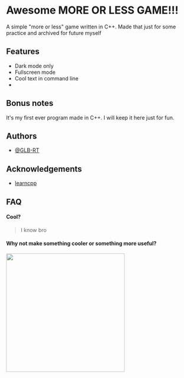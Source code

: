 # Awesome MORE OR LESS GAME!!!

A simple "more or less" game written in C++.
Made that just for some practice and archived for future myself


## Features
- Dark mode only
- Fullscreen mode
- Cool text in command line
- 

## Bonus notes

It's my first ever program made in C++.
I will keep it here just for fun.

## Authors

- [@GLB-RT](https://github.com/GLB-RT)

## Acknowledgements

 - [learncpp](https://www.learncpp.com/)

## FAQ

#### Cool?

> I know bro

#### Why not make something cooler or something more useful?

<img src="https://ih1.redbubble.net/image.4987525800.8884/mp,840x830,matte,f8f8f8,t-pad,1000x1000,f8f8f8.u2.jpg" height="320" width="320"/>
